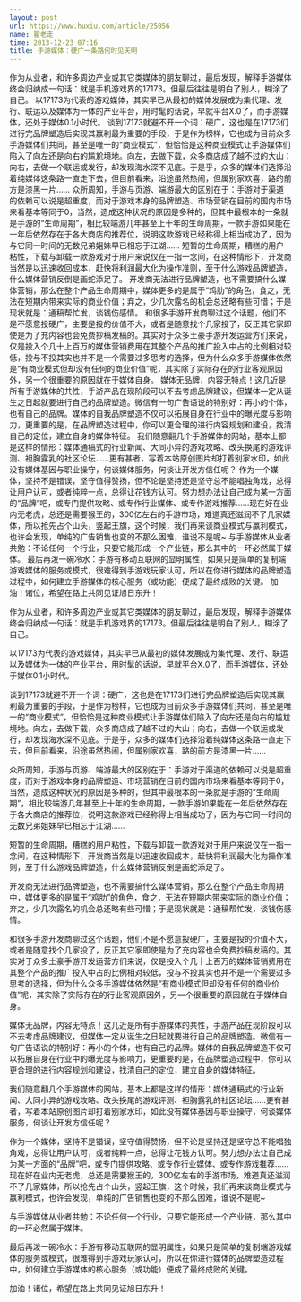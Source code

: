 ```yaml
---
layout: post
url: https://www.huxiu.com/article/25056
name: 翟老走
time: 2013-12-23 07:16
title: 手游媒体：硬广一条路何时见天明
---
```

作为从业者，和许多周边产业或其它类媒体的朋友聊过，最后发现，解释手游媒体终会归纳成一句话：就是手机游戏界的17173。但最后往往是明白了别人，糊涂了自己。 以17173为代表的游戏媒体，其实早已从最初的媒体发展成为集代理、发行、联运以及媒体为一体的产业平台，用时髦的话说，早就平台X.0了，而手游媒体，还处于媒体0.1小时代。 谈到17173就避不开一个词：硬广，这也是在17173们进行完品牌塑造后实现其赢利最为重要的手段，于是作为榜样，它也成为目前众多手游媒体们共同，甚至是唯一的“商业模式”，但恰恰是这种商业模式让手游媒体们陷入了向左还是向右的尴尬境地。向左，去做下载，众多商店成了越不过的大山；向右，去做一个联运或发行，却发现海水深不见底。于是乎，众多的媒体们选择沿着纯媒体这条路一直走下去，但目前看来，沿途虽然热闹，但属别家欢喜，路的前方是漆黑一片…… 众所周知，手游与页游、端游最大的区别在于：手游对于渠道的依赖可以说是超重度，而对于游戏本身的品牌塑造、市场营销在目前的国内市场来看基本等同于0，当然，造成这种状况的原因是多种的，但其中最根本的一条就是手游的“生命周期”，相比较端游几年甚至上十年的生命周期，一款手游如果能在一年后依然存在于各大商店的推荐位，说明这款游戏已经称得上相当成功了，因为与它同一时间的无数兄弟姐妹早已相忘于江湖…… 短暂的生命周期，糟糕的用户粘性，下载与卸载一款游戏对于用户来说仅在一指一念间，在这种情形下，开发商当然是以迅速收回成本，赶快将利润最大化为操作准则，至于什么游戏品牌塑造，什么媒体营销反倒是画蛇添足了。 开发商无法进行品牌塑造，也不需要搞什么媒体营销，那么在整个产品生命周期中，媒体更多的是属于“鸡肋”的角色，食之，无法在短期内带来实际的商业价值；弃之，少几次露名的机会总还略有些可惜；于是现状就是：通稿帮忙发，谈钱伤感情。 和很多手游开发商聊过这个话题，他们不是不愿意投硬广，主要是投的价值不大，或者是随意找个几家投了，反正其它家即使是为了充内容也会免费抄稿发稿的。其实对于众多土豪手游开发运营方们来说，仅是投入个几十上百万的媒体营销费用在其整个产品的推广投入中占的比例相对较低，投与不投其实也并不是一个需要过多思考的选择，但为什么众多手游媒体依然是“有商业模式但却没有任何的商业价值”呢，其实除了实际存在的行业客观原因外，另一个很重要的原因就在于媒体自身。 媒体无品牌，内容无特点！这几近是所有手游媒体的共性，手游产品在现阶段可以不去考虑品牌建议，但媒体一定从诞生之日起就要进行自己的品牌塑造。微信有一句广告语说的特别好：再小的个体，也有自己的品牌。媒体的自我品牌塑造不仅可以拓展自身在行业中的曝光度与影响力，更重要的是，在品牌塑造过程中，你可以更合理的进行内容规划和建设，找清自己的定位，建立自身的媒体特征。 我们随意翻几个手游媒体的网站，基本上都是这样的情形：媒体通稿式的行业新闻、大同小异的游戏攻略、改头换尾的游戏评测、袒胸露乳的社区论坛……更有甚者，写着本站原创图片却打着别家水印，如此没有媒体基因与职业操守，何谈媒体服务，何谈让开发方信任呢？ 作为一个媒体，坚持不是错误，坚守值得赞扬，但不论是坚持还是坚守总不能唱独角戏，总得让用户认可，或者纯粹一点，总得让花钱方认可。努力想办法让自己成为某一方面的“品牌”吧，或专门提供攻略、或专作行业媒体、或专作游戏推荐……现在好在业内无老虎，总还是需要猴王的，300亿左右的手游市场，难道真还滋润不了几家媒体，所以抢先占个山头，竖起王旗，这个时候，我们再来谈商业模式与赢利模式，也许会发现，单纯的广告销售也变的不那么困难，谁说不是呢~ 与手游媒体从业者共勉：不论任何一个行业，只要它能形成一个产业链，那么其中的一环必然属于媒体。 最后再泼一碗冷水：手游有移动互联网的显明属性，如果只是简单的复制端游戏媒体的服务或模式，很难得到手游戏玩家认可，所以在你进行媒体的品牌塑造过程中，如何建立手游媒体的核心服务（或功能）便成了最终成败的关键。 加油！诸位，希望在路上共同见证旭日东升！

作为从业者，和许多周边产业或其它类媒体的朋友聊过，最后发现，解释手游媒体终会归纳成一句话：就是手机游戏界的17173。但最后往往是明白了别人，糊涂了自己。

以17173为代表的游戏媒体，其实早已从最初的媒体发展成为集代理、发行、联运以及媒体为一体的产业平台，用时髦的话说，早就平台X.0了，而手游媒体，还处于媒体0.1小时代。

谈到17173就避不开一个词：硬广，这也是在17173们进行完品牌塑造后实现其赢利最为重要的手段，于是作为榜样，它也成为目前众多手游媒体们共同，甚至是唯一的“商业模式”，但恰恰是这种商业模式让手游媒体们陷入了向左还是向右的尴尬境地。向左，去做下载，众多商店成了越不过的大山；向右，去做一个联运或发行，却发现海水深不见底。于是乎，众多的媒体们选择沿着纯媒体这条路一直走下去，但目前看来，沿途虽然热闹，但属别家欢喜，路的前方是漆黑一片……

众所周知，手游与页游、端游最大的区别在于：手游对于渠道的依赖可以说是超重度，而对于游戏本身的品牌塑造、市场营销在目前的国内市场来看基本等同于0，当然，造成这种状况的原因是多种的，但其中最根本的一条就是手游的“生命周期”，相比较端游几年甚至上十年的生命周期，一款手游如果能在一年后依然存在于各大商店的推荐位，说明这款游戏已经称得上相当成功了，因为与它同一时间的无数兄弟姐妹早已相忘于江湖……

短暂的生命周期，糟糕的用户粘性，下载与卸载一款游戏对于用户来说仅在一指一念间，在这种情形下，开发商当然是以迅速收回成本，赶快将利润最大化为操作准则，至于什么游戏品牌塑造，什么媒体营销反倒是画蛇添足了。

开发商无法进行品牌塑造，也不需要搞什么媒体营销，那么在整个产品生命周期中，媒体更多的是属于“鸡肋”的角色，食之，无法在短期内带来实际的商业价值；弃之，少几次露名的机会总还略有些可惜；于是现状就是：通稿帮忙发，谈钱伤感情。

和很多手游开发商聊过这个话题，他们不是不愿意投硬广，主要是投的价值不大，或者是随意找个几家投了，反正其它家即使是为了充内容也会免费抄稿发稿的。其实对于众多土豪手游开发运营方们来说，仅是投入个几十上百万的媒体营销费用在其整个产品的推广投入中占的比例相对较低，投与不投其实也并不是一个需要过多思考的选择，但为什么众多手游媒体依然是“有商业模式但却没有任何的商业价值”呢，其实除了实际存在的行业客观原因外，另一个很重要的原因就在于媒体自身。

媒体无品牌，内容无特点！这几近是所有手游媒体的共性，手游产品在现阶段可以不去考虑品牌建议，但媒体一定从诞生之日起就要进行自己的品牌塑造。微信有一句广告语说的特别好：再小的个体，也有自己的品牌。媒体的自我品牌塑造不仅可以拓展自身在行业中的曝光度与影响力，更重要的是，在品牌塑造过程中，你可以更合理的进行内容规划和建设，找清自己的定位，建立自身的媒体特征。

我们随意翻几个手游媒体的网站，基本上都是这样的情形：媒体通稿式的行业新闻、大同小异的游戏攻略、改头换尾的游戏评测、袒胸露乳的社区论坛……更有甚者，写着本站原创图片却打着别家水印，如此没有媒体基因与职业操守，何谈媒体服务，何谈让开发方信任呢？

作为一个媒体，坚持不是错误，坚守值得赞扬，但不论是坚持还是坚守总不能唱独角戏，总得让用户认可，或者纯粹一点，总得让花钱方认可。努力想办法让自己成为某一方面的“品牌”吧，或专门提供攻略、或专作行业媒体、或专作游戏推荐……现在好在业内无老虎，总还是需要猴王的，300亿左右的手游市场，难道真还滋润不了几家媒体，所以抢先占个山头，竖起王旗，这个时候，我们再来谈商业模式与赢利模式，也许会发现，单纯的广告销售也变的不那么困难，谁说不是呢~

与手游媒体从业者共勉：不论任何一个行业，只要它能形成一个产业链，那么其中的一环必然属于媒体。

最后再泼一碗冷水：手游有移动互联网的显明属性，如果只是简单的复制端游戏媒体的服务或模式，很难得到手游戏玩家认可，所以在你进行媒体的品牌塑造过程中，如何建立手游媒体的核心服务（或功能）便成了最终成败的关键。

加油！诸位，希望在路上共同见证旭日东升！

